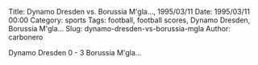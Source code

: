 Title: Dynamo Dresden vs. Borussia M'gla…, 1995/03/11
Date: 1995/03/11 00:00
Category: sports
Tags: football, football scores, Dynamo Dresden, Borussia M'gla…
Slug: dynamo-dresden-vs-borussia-mgla
Author: carbonero


Dynamo Dresden 0 - 3 Borussia M'gla…
